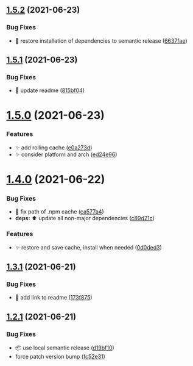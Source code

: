 ## [1.5.2](https://github.com/ng-easy/npm-setup/compare/v1.5.1...v1.5.2) (2021-06-23)


### Bug Fixes

* :green_heart: restore installation of dependencies to semantic release ([6637fae](https://github.com/ng-easy/npm-setup/commit/6637faeecc920f46c5fee136da1e87fb6ddc2268))

## [1.5.1](https://github.com/ng-easy/npm-setup/compare/v1.5.0...v1.5.1) (2021-06-23)


### Bug Fixes

* :memo: update readme ([815bf04](https://github.com/ng-easy/npm-setup/commit/815bf04d478c1a3d9931abf898d554c46df7e017))

# [1.5.0](https://github.com/ng-easy/npm-setup/compare/v1.4.0...v1.5.0) (2021-06-23)


### Features

* :sparkles: add rolling cache ([e0a273d](https://github.com/ng-easy/npm-setup/commit/e0a273ddf810b8b7fe54a31223b6e93efad41efe))
* :sparkles: consider platform and arch ([ed24e96](https://github.com/ng-easy/npm-setup/commit/ed24e96879f7cc09699261032aa116e5be59e0a4))

# [1.4.0](https://github.com/ng-easy/npm-setup/compare/v1.3.1...v1.4.0) (2021-06-22)


### Bug Fixes

* :bug: fix path of .npm cache ([ca577a4](https://github.com/ng-easy/npm-setup/commit/ca577a4b1ada366aea8b0257d9dfa68caaa8bbf8))
* **deps:** :arrow_up: update all non-major dependencies ([c89d21c](https://github.com/ng-easy/npm-setup/commit/c89d21c97fbcfa64d5ed23f3ae33679b410fdfd3))


### Features

* :sparkles: restore and save cache, install when needed ([0d0ded3](https://github.com/ng-easy/npm-setup/commit/0d0ded3b9201f4746c101cc9f37c2bc05ac4e500))

## [1.3.1](https://github.com/ng-easy/npm-setup/compare/v1.3.0...v1.3.1) (2021-06-21)


### Bug Fixes

* :memo: add link to readme ([173f875](https://github.com/ng-easy/npm-setup/commit/173f875bd0d85d20a1da4e5d591929fbee353dfb))

## [1.2.1](https://github.com/ng-easy/npm-setup/compare/v1.2.0...v1.2.1) (2021-06-21)


### Bug Fixes

* :package: use local semantic release ([d19bf10](https://github.com/ng-easy/npm-setup/commit/d19bf108fc40fe13d09ba5f533cf945c47bd0d94))
* force patch version bump ([fc52e31](https://github.com/ng-easy/npm-setup/commit/fc52e31cb3cca9ae8ba5afe5aa53683cf808355e))
